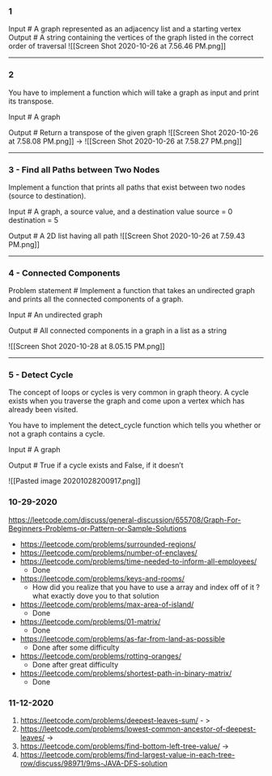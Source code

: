 ### 1 

Input #
A graph represented as an adjacency list and a starting vertex
Output #
A string containing the vertices of the graph listed in the correct order of traversal
![[Screen Shot 2020-10-26 at 7.56.46 PM.png]]


---

### 2 

	
You have to implement a function which will take a graph as input and print its transpose.

Input #
A graph

Output #
Return a transpose of the given graph
![[Screen Shot 2020-10-26 at 7.58.08 PM.png]] -> ![[Screen Shot 2020-10-26 at 7.58.27 PM.png]]


---
### 3 - Find all Paths between Two Nodes

Implement a function that prints all paths that exist between two nodes (source to destination).

Input #
A graph, a source value, and a destination value
source = 0 destination = 5

Output #
A 2D list having all path
![[Screen Shot 2020-10-26 at 7.59.43 PM.png]]

---

### 4 - Connected Components

Problem statement #
Implement a function that takes an undirected graph and prints all the connected components of a graph.

Input #
An undirected graph

Output #
All connected components in a graph in a list as a string

![[Screen Shot 2020-10-28 at 8.05.15 PM.png]]

---

### 5 - Detect Cycle

The concept of loops or cycles is very common in graph theory. A cycle exists when you traverse the graph and come upon a vertex which has already been visited.

You have to implement the detect_cycle function which tells you whether or not a graph contains a cycle.

Input #
A graph

Output #
True if a cycle exists and False, if it doesn’t

![[Pasted image 20201028200917.png]]


### 10-29-2020
https://leetcode.com/discuss/general-discussion/655708/Graph-For-Beginners-Problems-or-Pattern-or-Sample-Solutions


- https://leetcode.com/problems/surrounded-regions/
- https://leetcode.com/problems/number-of-enclaves/
- https://leetcode.com/problems/time-needed-to-inform-all-employees/
	- Done
- https://leetcode.com/problems/keys-and-rooms/
	- How did you realize that you have to use a array and index off of it ? what exactly dove you to that solution
- https://leetcode.com/problems/max-area-of-island/
	- Done
- https://leetcode.com/problems/01-matrix/
	- Done
- https://leetcode.com/problems/as-far-from-land-as-possible
	- Done after some difficulty
- https://leetcode.com/problems/rotting-oranges/  
	- Done after great difficulty
- https://leetcode.com/problems/shortest-path-in-binary-matrix/
	- Done



### 11-12-2020
1. https://leetcode.com/problems/deepest-leaves-sum/ - > 
2. https://leetcode.com/problems/lowest-common-ancestor-of-deepest-leaves/ ->
3.  https://leetcode.com/problems/find-bottom-left-tree-value/  -> 
4.  https://leetcode.com/problems/find-largest-value-in-each-tree-row/discuss/98971/9ms-JAVA-DFS-solution